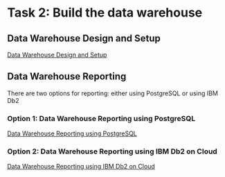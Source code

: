 # Task 2: Build the data warehouse

## Data Warehouse Design and Setup
[Data Warehouse Design and Setup](./design_setup.md)
## Data Warehouse Reporting

There are two options for reporting: either using PostgreSQL or using IBM Db2

### Option 1: Data Warehouse Reporting using PostgreSQL

[Data Warehouse Reporting using PostgreSQL](./reporting_postgreSQL.md)

### Option 2: Data Warehouse Reporting using IBM Db2 on Cloud

[Data Warehouse Reporting using IBM Db2 on Cloud](./reporting_IBM-Db2.md)
